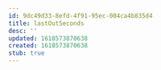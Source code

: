 ```yaml
---
id: 9dc49d33-8efd-4f91-95ec-004ca4b835d4
title: lastOutSeconds
desc: ''
updated: 1618573870638
created: 1618573870638
stub: true
---
```


